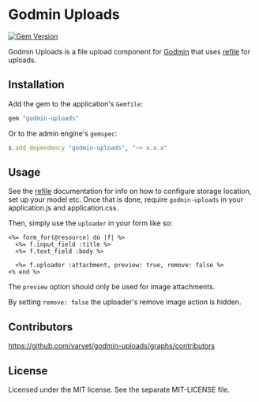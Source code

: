 # Godmin Uploads

[![Gem Version](http://img.shields.io/gem/v/godmin-uploads.svg)](https://rubygems.org/gems/godmin-uploads)

Godmin Uploads is a file upload component for [Godmin](https://github.com/varvet/godmin) that uses [refile](https://github.com/elabs/refile) for uploads.

## Installation

Add the gem to the application's `Gemfile`:
```ruby
gem "godmin-uploads"
```

Or to the admin engine's `gemspec`:
```ruby
s.add_dependency "godmin-uploads", "~> x.x.x"
```

## Usage

See the [refile](https://github.com/elabs/refile) documentation for info on how to configure storage location, set up your model etc. Once that is done, require `godmin-uploads` in your application.js and application.css.

Then, simply use the `uploader` in your form like so:

```erb
<%= form_for(@resource) do |f| %>
  <%= f.input_field :title %>
  <%= f.text_field :body %>

  <%= f.uploader :attachment, preview: true, remove: false %>
<% end %>
```

The `preview` option should only be used for image attachments.

By setting `remove: false` the uploader's remove image action is hidden. 

## Contributors

https://github.com/varvet/godmin-uploads/graphs/contributors

## License

Licensed under the MIT license. See the separate MIT-LICENSE file.
